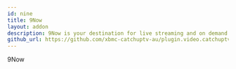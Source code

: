 ```yaml
---
id: nine
title: 9Now
layout: addon
description: 9Now is your destination for live streaming and on demand content from all of Nine's TV channels.
github_url: https://github.com/xbmc-catchuptv-au/plugin.video.catchuptv.au.nine
---
```


9Now
